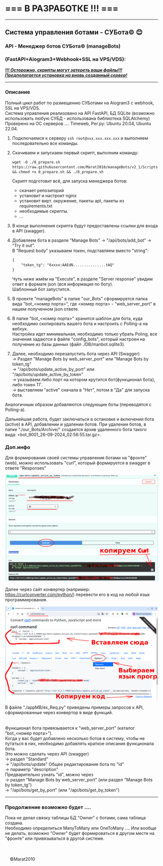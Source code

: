 # === В РАЗРАБОТКЕ !!! ===

---

## Система управления ботами - СУБота&#169; 😊
### API - Менеджер ботов СУБота©️  (manageBots)
### (FastAPI+Aiogram3+Webhook+SSL на VPS/VDS): 

<u>***!!! Осторожно, скрипты могут затереть ваши файлы!!!***</u>  
<u>***Предполагается установка на вновь созданный сервер!***</u>  

---
### Описание
Полный цикл работ по размещению СУБотами на Aiogram3 c webhook, SSL на VPS/VDS.  
Система управления реализовано на API FastAPI, БД SQLite (возможно использовать любую СУБД - использована библиотека SQLAlchemy)  
Проверено на ОС серверов .... Timeweb, Рег.ру:  Ubuntu 20.04, Ubuntu 22.04.

1. Подключаемся к серверу `ssh root@xxx.xxx.xxx.xxx` и выполняем последовательно все команды.    

2. Скачиваем и запускаем первый скрипт, выполним команду:  
    ```
    wget -O ./0_prepare.sh https://raw.githubusercontent.com/Marat2010/manageBots/v2_1/Scripts/0_prepare.sh && chmod +x 0_prepare.sh && ./0_prepare.sh
    ```
   Скрипт подготовит всё, для запуска менеджера ботов: 
   - скачает репозиторий
   - установит и настроит nginx
   - установит вирт. окружение, пакеты apt, пакеты из requirements.txt
   - необходимые скрипты.
   - ...

3. В конце выполнения скрипта будут предоставлены ссылки для входа в API (swagger).
4. Добавляем бота в разделе "Manage Bots" -> "/api/bots/add_bot" -> "Try it out".  
   В "Request body" указываем токен, подставляем вместо "string":
   ```
   {
       "token_tg": "6xxxx:AAEdN...............tAQ"
   }
   ```
   Чуть ниже жмём на "Execute", в разделе "Server response" увидим ответ в формате json (вся 
  информация по боту).  
   Шаблонный бот запустится.
5. В проекте "manageBots" в папке "our_Bots" сформируется папка вида "bot_<номер порта>",
  где <номер порта> - "web_server_port" в нашем полученном json ответе.
6. В папке "bot_<номер порта>" хранится шаблон для бота, куда необходимо скопировать 
  вашего бота и настроить с Polling-а на вебхук.  
   Настройка идет минимальная, необходимо только убрать Poling, все значения задаются в 
  файле "config_bots", который настроен на получение из базы данных (файл ./DB/manbot.sqlite3).
7. Далее, необходимо перезапустить бота через API (Swagger)  
  -> Раздел "Manage Bots by web_server_port" 
  или "Manage Bots by token_tg"  
  -> "/api/bots/update_active_by_port" или "/api/bots/update_active_by_token"  
  -> указываем либо порт на котором крутится бот(функционал бота), либо токен ТГ.  
  -> выставляем "active" сначала в "Нет", потом в "Да" для запуска бота.
   
Аналогичным образом добавляются следующие боты (переводятся с Polling-а).

Дальнейшая работа, будет заключаться в остановке и включении бота (active) в API, добавлении и удалении ботов.
При удалении ботов, в папке "./our_Bots/Archive/" создается архив удаленного бота такого 
вида: <bot_9001_26-09-2024_02:56:55.tar.gz>.

### Доп.инфо
Для формирования своей системы управления ботами на "фронте" (web), можно использовать "curl", 
который формируется в swagger в ответе "Responses"  

![](curl.png)

Далее через сайт конвертер (например: https://curlconverter.com/python/) перевести его в код 
на любой язык программирования.

<img src="convert.png"/>

В файле "./appMB/ex_Req.py" приведены примеры запросов к API, сформированные 
через конвертор в виде функций.  
\
\
Функционал бота привязывается к "web_server_port" (каталог "bot_<номер порта>").  
Когда у вас будет добавлено несколько ботов в систему, чтобы не путаться в них,
необходимо добавлять краткое описания функционала бота.  
Это можно сделать через API (swagger)  
 -> раздел "Standard"  
 -> "/api/bots/update" Общее редактирование бота по "id"  
 -> параметр "description"  
Предварительно узнать "id", можно через  
 -> раздел "Manage Bots by web_server_port"  (или раздел "Manage Bots by token_tg")  
 -> "/api/bots/get_by_port" (или "/api/bots/get_by_token")  

---
 
### Продолжение возможно будет ....
Пока не делал связку таблицы БД "Owner" с ботами, сама таблица создана.  
Необходимо определиться ManyToMany или OneToMany ....
Или вообще не делать, возможно "Owner" будет формироваться в другом месте на "фронте" 
или привязываться в другой системе.
\
\
\
<br>
&nbsp;&nbsp;&nbsp;&nbsp;©Marat2010

